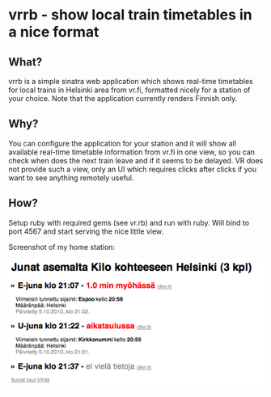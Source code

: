 vrrb - show local train timetables in a nice format
===================================================

What?
-----

vrrb is a simple sinatra web application which shows real-time timetables for
local trains in Helsinki area from vr.fi, formatted nicely for a station of
your choice. Note that the application currently renders Finnish only.

Why?
----

You can configure the application for your station and it will show all
available real-time timetable information from vr.fi in one view, so you can
check when does the next train leave and if it seems to be delayed. VR does not
provide such a view, only an UI which requires clicks after clicks if you want
to see anything remotely useful.

How?
----

Setup ruby with required gems (see vr.rb) and run with ruby. Will bind to port
4567 and start serving the nice little view.

Screenshot of my home station:

![screenshot!](http://github.com/akisaarinen/vrrb/raw/master/screenshot.png)

